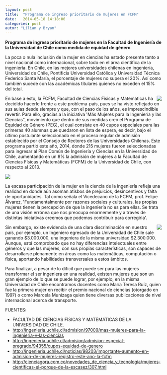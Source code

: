 ```yaml
---
layout: post
title:  "Programa de ingreso prioritario de mujeres en FCFM"
date:   2014-05-18 14:18:00
categories: post
autor: "Lilian y Bryan"
---
```


<b>Programa de ingreso prioritario de mujeres en la Facultad de Ingenier&iacute;a de la Universidad de Chile como medida de equidad de g&eacute;nero</b>

La poca o nula inclusi&oacute;n de la mujer en ciencias ha estado presente tanto a nivel nacional como internacional, sobre todo en el &aacute;rea cient&iacute;fica de la ingenier&iacute;a. En Chile, en las mejores universidades chilenas en ingenier&iacute;a, Universidad de Chile, Pontificia Universidad Cat&oacute;lica y Universidad T&eacute;cnica Federico Santa Mar&iacute;a, el porcentaje de mujeres no supera el 20%. As&iacute; como tambi&eacute;n sucede con las acad&eacute;micas titulares quienes no exceden el 15% del total.

<img src="http://lbasualtobbizarro.github.io/images/mas_mujeres_fcfm.png" style="float:right; margin-left:5px;">En base a esto, la FCFM, Facultad de Ciencias F&iacute;sicas y Matem&aacute;ticas ha decidido hacerle frente a este problema-pa&iacute;s, pues se ha visto reflejado en sus aulas desde siempre y que, con el paso de los a&ntilde;os, es imprescindible revertir.
Para ello, gracias a la iniciativa 'M&aacute;s Mujeres para la Ingenier&iacute;a y las Ciencias", movimiento que dentro de sus medidas cre&oacute; el Programa de Equidad de G&eacute;nero (PEG), el cual consiste en 40 cupos especiales para las primeras 40 alumnas que quedaron en lista de espera, es decir, bajo el &uacute;ltimo postulante seleccionado en el proceso regular de admisi&oacute;n establecido por el Consejo de Rectores de las Universidades Chilenas. Este programa parti&oacute; este a&ntilde;o, 2014, donde 215 mujeres fueron seleccionadas para ingresar al Plan Com&uacute;n de Ingenier&iacute;a y Ciencias en la Universidad de Chile, aumentando en un 8% la admisi&oacute;n de mujeres a la Facultad de Ciencias F&iacute;sicas y Matem&aacute;ticas (FCFM) de la Universidad de Chile, con respecto al 2013.

<img src="http://lbasualtobbizarro.github.io/images/fcfm_2014_mujeres.png" style="margin: 0 auto;">
 
La escasa participaci&oacute;n de la mujer en la ciencia de la ingenier&iacute;a refleja una realidad en donde a&uacute;n asoman atisbos de prejuicios, desincentivos y falta de oportunidades. Tal como se&ntilde;ala el Vicedecano de la FCFM, prof. Felipe &Aacute;lvarez, 'Fundamentalmente por razones sociales y culturales, las propias mujeres tienen la percepci&oacute;n de que la ingenier&iacute;a no es para ellas. Se trata de una visi&oacute;n err&oacute;nea que nos preocupa enormemente y a trav&eacute;s de distintas iniciativas creemos que podemos contribuir para corregirla'.

<img src="http://lbasualtobbizarro.github.io/images/fcfm_sueldos.png" style="float:right; margin-left:5px;">Sin embargo, existe evidencia de una clara discriminaci&oacute;n en nuestro pa&iacute;s, por ejemplo, un Ingeniero egresado de la Universidad de Chile sale ganando $3.000.000, una ingeniera de la misma universidad $2.300.000. Aunque, est&aacute; comprobado que no hay diferencias intelectuales entre g&eacute;neros y que las mujeres, con sus propias caracter&iacute;sticas, son capaces de desarrollarse plenamente en &aacute;reas como las matem&aacute;ticas, computaci&oacute;n o f&iacute;sica, aportando habilidades transversales a estos &aacute;mbitos.

Para finalizar, a pesar de lo dif&iacute;cil que puede ser para las mujeres transformar el ser ingeniera en una realidad, existen mujeres que son un gran ejemplo de lo que se puede lograr, por ejemplo, en la misma Universidad de Chile encontramos docentes como Mar&iacute;a Teresa Ru&iacute;z, quien fue la primera mujer en recibir el premio nacional de ciencias (otorgado en 1997) o como Marcela Munizaga quien tiene diversas publicaciones de nivel internacional acerca de transporte.


FUENTES: <br>
- FACULTAD DE CIENCIAS F&Iacute;SICAS Y MATEM&Aacute;TICAS DE LA UNIVERSIDAD DE CHILE.<br>
- http://ingenieria.uchile.cl/admision/97009/mas-mujeres-para-la-ingenieria-y-las-ciencias<br>
- http://ingenieria.uchile.cl/admision/admision-especial-pregrado/94355/cupos-equidad-de-genero<br>
- http://ingenieria.uchile.cl/noticias/98203/importante-aumento-en-admision-de-mujeres-registro-este-ano-la-fcfm<br>
- http://cienciagora.com.co/novedades_de_ciencia_y_tecnologia/mujeres-cientificas-el-porque-de-la-escasez/307.html
